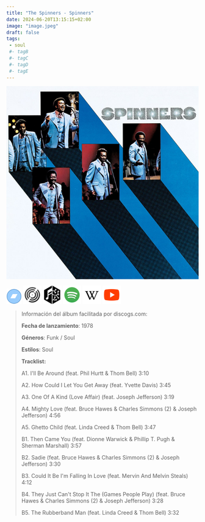 ```yaml
---
title: "The Spinners - Spinners"
date: 2024-06-20T13:15:15+02:00
image: "image.jpeg"
draft: false
tags:
 - soul
 #- tagB
 #- tagC
 #- tagD
 #- tagE
---
```

![cover](image.jpeg (The-Spinners - Spinners))
 
[![bandcamp](../links/svg/bandcamp.png (bandcamp))](https://buffcatrecords.bandcamp.com/album/the-spinners)
[![discogs](../links/svg/discogs.png (discogs))](https://www.discogs.com/master/220115)
[![musicbrainz](../links/svg/musicbrainz.png (musicbrainz))](https://musicbrainz.org/release/cda576df-8313-423a-9029-9426c6f664f9)
[![spotify](../links/svg/spotify.png (putify))](https://open.spotify.com/album/6QVemXFGMR4OLvlXvtQVjg)
[![wikipedia](../links/svg/wikipedia.png (wikipedia))](https://en.wikipedia.org/wiki/Spinners)
[![youtube](../links/svg/youtube.png (youtube))](https://www.youtube.com/playlist?list=PL6E13CFAEE3894CFD)
 
<!-- [![lastfm](../links/svg/lastfm.png (lastfm))]() -->
 
> Información del álbum facilitada por discogs.com:
> 
> **Fecha de lanzamiento**: 1978
> 
> **Géneros**: Funk / Soul
> 
> **Estilos**: Soul
> 
> **Tracklist:**
> 
>   A1. I'll Be Around 
> (feat. Phil Hurtt & Thom Bell)   3:10
> 
>   A2. How Could I Let You Get Away 
> (feat. Yvette Davis)   3:45
> 
>   A3. One Of A Kind (Love Affair) 
> (feat. Joseph Jefferson)   3:19
> 
>   A4. Mighty Love 
> (feat. Bruce Hawes & Charles Simmons (2) & Joseph Jefferson)   4:56
> 
>   A5. Ghetto Child 
> (feat. Linda Creed & Thom Bell)   3:47
> 
>   B1. Then Came You 
> (feat. Dionne Warwick & Phillip T. Pugh & Sherman Marshall)   3:57
> 
>   B2. Sadie 
> (feat. Bruce Hawes & Charles Simmons (2) & Joseph Jefferson)   3:30
> 
>   B3. Could It Be I'm Falling In Love 
> (feat. Mervin And Melvin Steals)   4:12
> 
>   B4. They Just Can't Stop It The (Games People Play) 
> (feat. Bruce Hawes & Charles Simmons (2) & Joseph Jefferson)   3:28
> 
>   B5. The Rubberband Man 
> (feat. Linda Creed & Thom Bell)   3:32
> 
